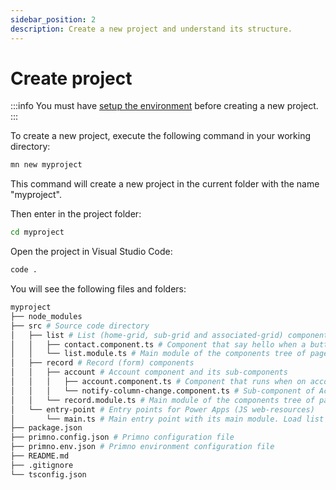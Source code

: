 ```yaml
---
sidebar_position: 2
description: Create a new project and understand its structure.
---
```


# Create project

:::info
You must have [setup the environment](./setup) before creating a new project.
:::

To create a new project, execute the following command in your working directory:

```bash
mn new myproject
```

This command will create a new project in the current folder with the name "myproject".

Then enter in the project folder:

```bash
cd myproject
```

Open the project in Visual Studio Code:

```bash
code .
```

You will see the following files and folders:

```bash
myproject
├── node_modules
├── src # Source code directory
│   ├── list # List (home-grid, sub-grid and associated-grid) components
│   │   ├── contact.component.ts # Component that say hello when a button is clicked on a contact grid
│   │   └── list.module.ts # Main module of the components tree of page type "list"
│   ├── record # Record (form) components
│   │   ├── account # Account component and its sub-components
│   │   │   ├── account.component.ts # Component that runs when on account form
│   │   │   └── notify-column-change.component.ts # Sub-component of AccountComponent
│   │   └── record.module.ts # Main module of the components tree of page type "list"
│   └── entry-point # Entry points for Power Apps (JS web-resources)
│       └── main.ts # Main entry point with its main module. Load list and record modules
├── package.json
├── primno.config.json # Primno configuration file
├── primno.env.json # Primno environment configuration file
├── README.md
├── .gitignore
└── tsconfig.json
```
